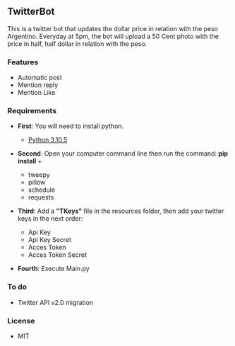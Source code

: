 ## TwitterBot

This is a twitter bot that updates the dollar price in relation with the peso Argentino.
Everyday at 5pm, the bot will upload a 50 Cent photo with the price in half, half dollar in relation with the peso.

### Features
- Automatic post
- Mention reply
- Mention Like

### Requirements
- __First__: You will need to install python.

  - [Python 3.10.5](https://www.python.org/downloads/)
- __Second__: Open your computer command line then run the command: __pip install__ +  
  - tweepy
  - pillow
  - schedule
  - requests
 
- __Third__: Add a __"TKeys"__ file in the resources folder, then add your twitter keys in the next order:
  - Api Key
  - Api Key Secret
  - Acces Token
  - Acces Token Secret

- __Fourth__: Execute Main.py

### To do
- Twitter API v2.0 migration

### License 
* MIT
